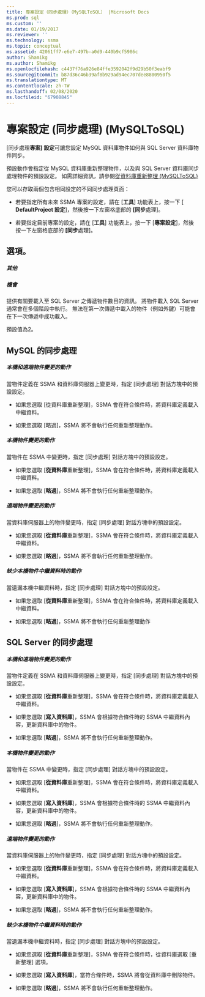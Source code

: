 ```yaml
---
title: 專案設定（同步處理）（MySQLToSQL） |Microsoft Docs
ms.prod: sql
ms.custom: ''
ms.date: 01/19/2017
ms.reviewer: ''
ms.technology: ssma
ms.topic: conceptual
ms.assetid: 42061ff7-e6e7-497b-a0d9-440b9cf5986c
author: Shamikg
ms.author: Shamikg
ms.openlocfilehash: c4437f76a926e84ffe3592042f9d29b50f3eabf9
ms.sourcegitcommit: b87d36c46b39af8b929ad94ec707dee8800950f5
ms.translationtype: MT
ms.contentlocale: zh-TW
ms.lasthandoff: 02/08/2020
ms.locfileid: "67908845"
---
```

# <a name="project-settings-synchronization-mysqltosql"></a>專案設定 (同步處理) (MySQLToSQL)
[同步處理**專案] 設定**可讓您設定 MySQL 資料庫物件如何與 SQL Server 資料庫物件同步。  
  
預設動作會指定從 MySQL 資料庫重新整理物件，以及與 SQL Server 資料庫同步處理物件的預設設定。 如需詳細資訊，請參閱[從資料庫重新整理 &#40;MySQLToSQL&#41;](../../ssma/mysql/refresh-from-database-mysqltosql.md)  
  
您可以存取兩個包含相同設定的不同同步處理頁面：  
  
-   若要指定所有未來 SSMA 專案的設定，請在 [**工具**] 功能表上，按一下 [ **DefaultProject 設定**]，然後按一下左窗格底部的 **[同步**處理]。  
  
-   若要指定目前專案的設定，請在 [**工具**] 功能表上，按一下 [**專案設定**]，然後按一下左窗格底部的 **[同步**處理]。  
  
## <a name="options"></a>選項。  
  
##### <a name="misc"></a>其他  
  
##### <a name="attempts"></a>機會  
提供有關要載入至 SQL Server 之傳遞物件數目的資訊。 將物件載入 SQL Server 通常會在多個階段中執行。 無法在第一次傳遞中載入的物件（例如外鍵）可能會在下一次傳遞中成功載入。  
  
預設值為2。  
  
## <a name="synchronization-for-mysql"></a>MySQL 的同步處理  
  
##### <a name="action-on-local-and-remote-object-change"></a>本機和遠端物件變更的動作  
當物件定義在 SSMA 和資料庫伺服器上變更時，指定 [同步處理] 對話方塊中的預設設定。  
  
-   如果您選取 [從資料庫重新整理]，SSMA 會在符合條件時，將資料庫定義載入中繼資料。  
  
-   如果您選取 [略過]，SSMA 將不會執行任何重新整理動作。  
  
##### <a name="action-on-local-object-change"></a>本機物件變更的動作  
當物件在 SSMA 中變更時，指定 [同步處理] 對話方塊中的預設設定。  
  
-   如果您選取 [**從資料庫**重新整理]，SSMA 會在符合條件時，將資料庫定義載入中繼資料。  
  
-   如果您選取 [**略過**]，SSMA 將不會執行任何重新整理動作。  
  
##### <a name="action-on-remote-object-change"></a>遠端物件變更的動作  
當資料庫伺服器上的物件變更時，指定 [同步處理] 對話方塊中的預設設定。  
  
-   如果您選取 [**從資料庫**重新整理]，SSMA 會在符合條件時，將資料庫定義載入中繼資料。  
  
-   如果您選取 [**略過**]，SSMA 將不會執行任何重新整理動作。  
  
##### <a name="action-when-local-object-metadata-is-missing"></a>缺少本機物件中繼資料時的動作  
當遺漏本機中繼資料時，指定 [同步處理] 對話方塊中的預設設定。  
  
-   如果您選取 [**從資料庫**重新整理]，SSMA 會在符合條件時，將資料庫定義載入中繼資料。  
  
-   如果您選取 [**略過**]，SSMA 將不會執行任何重新整理動作  
  
## <a name="synchronization-for-sql-server"></a>SQL Server 的同步處理  
  
##### <a name="action-on-local-and-remote-object-change"></a>本機和遠端物件變更的動作  
當物件定義在 SSMA 和資料庫伺服器上變更時，指定 [同步處理] 對話方塊中的預設設定。  
  
-   如果您選取 [**從資料庫**重新整理]，SSMA 會在符合條件時，將資料庫定義載入中繼資料。  
  
-   如果您選取 [**寫入資料庫**]，SSMA 會根據符合條件時的 SSMA 中繼資料內容，更新資料庫中的物件。  
  
-   如果您選取 [**略過**]，SSMA 將不會執行任何重新整理動作。  
  
##### <a name="action-on-local-object-change"></a>本機物件變更的動作  
當物件在 SSMA 中變更時，指定 [同步處理] 對話方塊中的預設設定。  
  
-   如果您選取 [**從資料庫**重新整理]，SSMA 會在符合條件時，將資料庫定義載入中繼資料。  
  
-   如果您選取 [**寫入資料庫**]，SSMA 會根據符合條件時的 SSMA 中繼資料內容，更新資料庫中的物件。  
  
-   如果您選取 [**略過**]，SSMA 將不會執行任何重新整理動作。  
  
##### <a name="action-on-remote-object-change"></a>遠端物件變更的動作  
當資料庫伺服器上的物件變更時，指定 [同步處理] 對話方塊中的預設設定。  
  
-   如果您選取 [**從資料庫**重新整理]，SSMA 會在符合條件時，將資料庫定義載入中繼資料。  
  
-   如果您選取 [**寫入資料庫**]，SSMA 會根據符合條件時的 SSMA 中繼資料內容，更新資料庫中的物件。  
  
-   如果您選取 [**略過**]，SSMA 將不會執行任何重新整理動作。  
  
##### <a name="action-when-local-object-metadata-is-missing"></a>缺少本機物件中繼資料時的動作  
當遺漏本機中繼資料時，指定 [同步處理] 對話方塊中的預設設定。  
  
-   如果您選取 [**從資料庫**重新整理]，SSMA 會在符合條件時，從資料庫選取 [重新整理] 選項。  
  
-   如果您選取 [**寫入資料庫**]，當符合條件時，SSMA 將會從資料庫中刪除物件。  
  
-   如果您選取 [**略過**]，SSMA 將不會執行任何重新整理動作。  
  
